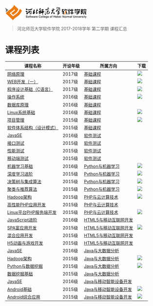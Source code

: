 <img src="./image/logo.png" height="50" /> 

> 河北师范大学软件学院 2017-2018学年 第二学期 课程汇总

# 课程列表

|课程名称|开设年级|所属方向|下载|
|-------|-------|-------|-------|
|[网络原理](https://github.com/edu2act/course-NetWork/tree/2017-2018-2st)|2017级|[基础课程](./courses/基础课程)|[![](https://img.shields.io/badge/term-2017--2018--2st-blue.svg)](https://github.com/edu2act/course-NetWork/releases/tag/2017-2018-2st)|
|[WEB开发（一）](https://github.com/edu2act/course-web1/tree/2017-2018-2st)|2017级|[基础课程](./courses/基础课程)|[![](https://img.shields.io/badge/term-2017--2018--2st-blue.svg)](https://github.com/edu2act/course-web1/releases/tag/2017-2018-2st)|
|[程序设计基础（C语言）](https://github.com/edu2act/course-C/tree/2017-2018-2st)|2017级|[基础课程](./courses/基础课程)|[![](https://img.shields.io/badge/term-2017--2018--2st-blue.svg)](https://github.com/edu2act/course-C/releases/tag/2017-2018-2st)|
|[操作系统](https://github.com/edu2act/course-OS/tree/2017-2018-2st)|2016级|[基础课程](./courses/基础课程)|[![](https://img.shields.io/badge/term-2017--2018--2st-blue.svg)](https://github.com/edu2act/course-C/releases/tag/2017-2018-2st)|
|[数据库原理](https://github.com/edu2act/course-DataBase/)|2016级|[基础课程](./courses/基础课程)||
|[Linux系统基础](https://github.com/edu2act/course-linux-system/tree/2017-2018-2st)|2016级|[基础课程](./courses/基础课程)|[![](https://img.shields.io/badge/term-2017--2018--2st-blue.svg)](https://github.com/edu2act/course-linux-system/releases/tag/2017-2018-2st)|
|[项目管理](https://github.com/edu2act/course-IT-Project-Management/tree/2017-2018-2st)|2015级|[基础课程](./courses/基础课程)|[![](https://img.shields.io/badge/term-2017--2018--2st-blue.svg)](https://github.com/edu2act/course-IT-Project-Management/releases/tag/2017-2018-2st)|
|[软件体系结构（设计模式）](https://github.com/edu2act/course-Software-architecture)|2015级|[基础课程](./courses/基础课程)||
|[JavaSE](https://github.com/edu2act/course-JavaSE-test/)|2016级|[软件测试](./courses/软件测试)||
|[接口测试](https://github.com/edu2act/course-interface-testing)|2015级|[软件测试](./courses/软件测试)||
|[性能测试](https://github.com/edu2act/course-Load-Testing/)|2015级|[软件测试](./courses/软件测试)||
|[移动端测试](https://github.com/edu2act/course-APP-Testing/)|2015级|[软件测试](./courses/软件测试)||
|[机器学习基础](https://github.com/edu2act/course-machine-learning-foundation/tree/2017-2018-2st)|2016级|[Python与机器学习](./courses/Python与机器学习)|[![](https://img.shields.io/badge/term-2017--2018--2st-blue.svg)](https://github.com/edu2act/course-machine-learning-foundation/releases/tag/2017-2018-2st)|
|[深度学习进阶](https://github.com/edu2act/course-deep-learning-advanced/tree/2017-2018-2st)|2015级|[Python与机器学习](./courses/Python与机器学习)|[![](https://img.shields.io/badge/term-2017--2018--2st-blue.svg)](https://github.com/edu2act/course-deep-learning-advanced/releases/tag/2017-2018-2st)|
|[决策树与集成算法](https://github.com/edu2act/course-decision-tree/tree/2017-2018-2st)|2015级|[Python与机器学习](./courses/Python与机器学习)|[![](https://img.shields.io/badge/term-2017--2018--2st-blue.svg)](https://github.com/edu2act/course-decision-tree/releases/tag/2017-2018-2st)|
|[聚类与推荐算法](https://github.com/edu2act/course-RecSys/tree/2017-2018-2st)|2015级|[Python与机器学习](./courses/Python与机器学习)|[![](https://img.shields.io/badge/term-2017--2018--2st-blue.svg)](https://github.com/edu2act/course-RecSys/releases/tag/2017-2018-2st)|
|[Hadoop架构](https://github.com/edu2act/course-Hadoop/tree/2017-2018-2st)|2015级|[PHP与云计算技术](./courses/PHP与云计算技术)|[![](https://img.shields.io/badge/term-2017--2018--2st-blue.svg)](https://github.com/edu2act/course-Hadoop/releases/tag/2017-2018-2st)|
|[高性能PHP应用开发](https://github.com/edu2act/course-php-hign-performance/)|2015级|[PHP与云计算技术](./courses/PHP与云计算技术)||
|[Linux平台PHP服务端开发](https://github.com/edu2act/course-php-serverside-development-on-linux/tree/2017-2018-2st)|2015级|[PHP与云计算技术](./courses/PHP与云计算技术)|[![](https://img.shields.io/badge/term-2017--2018--2st-blue.svg)](https://github.com/edu2act/course-php-serverside-development-on-linux/releases/tag/2017-2018-2st)|
|[JavaScript进阶](https://github.com/edu2act/course-javascript-advanced)|2016级|[HTML5与移动互联网开发](./courses/HTML5与移动互联网开发)||
|[SPA富应用开发](https://github.com/edu2act/course-spa/tree/2017-2018-2st)|2015级|[HTML5与移动互联网开发](./courses/HTML5与移动互联网开发)|[![](https://img.shields.io/badge/term-2017--2018--2st-blue.svg)](https://github.com/edu2act/course-spa/releases/tag/2017-2018-2st)|
|[混合应用开发](https://github.com/edu2act/course-hybrid-app-development)|2015级|[HTML5与移动互联网开发](./courses/HTML5与移动互联网开发)||
|[H5动画与游戏开发](https://github.com/edu2act/course-H5-Animation-and-Game-Development)|2015级|[HTML5与移动互联网开发](./courses/HTML5与移动互联网开发)||
|[JavaSE](https://github.com/edu2act/course-javase-bigdata)|2016级|[Java与大数据分析](./courses/Java与大数据分析)||
|[Hadoop架构](https://github.com/edu2act/course-Hadoop/tree/2017-2018-2st)|2015级|[Java与大数据分析](./courses/Java与大数据分析)|[![](https://img.shields.io/badge/term-2017--2018--2st-blue.svg)](https://github.com/edu2act/course-Hadoop/releases/tag/2017-2018-2st)|
|[Python与数据挖掘](https://github.com/edu2act/course-Python/tree/2017-2018-2st)|2015级|[Java与大数据分析](./courses/Java与大数据分析)|[![](https://img.shields.io/badge/term-2017--2018--2st-blue.svg)](https://github.com/edu2act/course-Python/releases/tag/2017-2018-2st)|
|[数据挖掘基础](https://github.com/edu2act/course-Fundamentals-of-data-mining)|2015级|[Java与大数据分析](./courses/Java与大数据分析)||
|[JavaSE](https://github.com/edu2act/course-JavaSE-Android/)|2016级|[Java与移动智能设备开发](./courses/Java与移动智能设备开发)||
|[Android基础](https://github.com/edu2act/course-android/tree/2017-2018-2st)|2015级|[Java与移动智能设备开发](./courses/Java与移动智能设备开发)|[![](https://img.shields.io/badge/term-2017--2018--2st-blue.svg)](https://github.com/edu2act/course-android/releases/tag/2017-2018-2st)|
|[Android综合应用](https://github.com/edu2act/course-Android-Integrated-Application/tree/2017-2018-2st)|2015级|[Java与移动智能设备开发](./courses/Java与移动智能设备开发)|[![](https://img.shields.io/badge/term-2017--2018--2st-blue.svg)](https://github.com/edu2act/course-Android-Integrated-Application/releases/tag/2017-2018-2st)|

